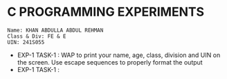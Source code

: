 # C PROGRAMMING EXPERIMENTS
    Name: KHAN ABDULLA ABDUL REHMAN
    Class & Div: FE & E
    UIN: 241S055
- EXP-1 TASK-1 : WAP to print your name, age, class, division and UIN on the screen. Use escape sequences to properly format the output
- EXP-1 TASK-1 :

